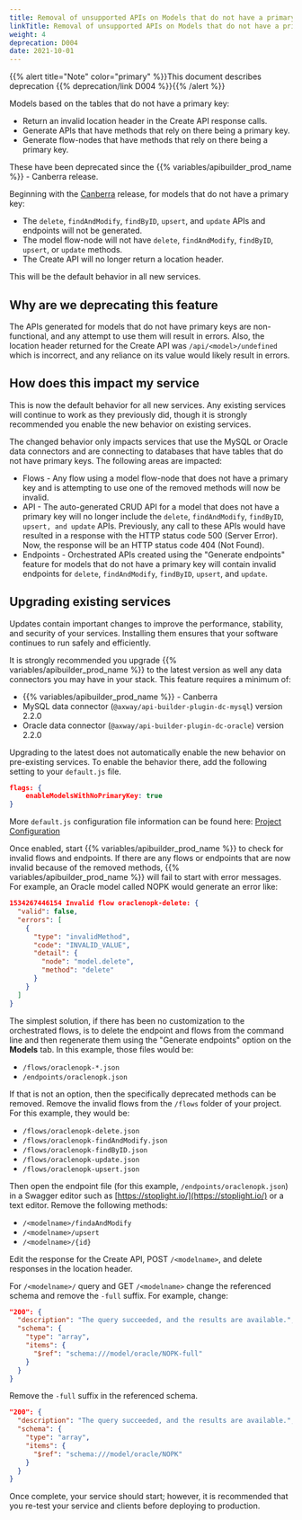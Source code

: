 ```yaml
---
title: Removal of unsupported APIs on Models that do not have a primary key
linkTitle: Removal of unsupported APIs on Models that do not have a primary key
weight: 4
deprecation: D004
date: 2021-10-01
---
```


{{% alert title="Note" color="primary" %}}This document describes deprecation {{% deprecation/link D004 %}}{{% /alert %}}

Models based on the tables that do not have a primary key:

* Return an invalid location header in the Create API response calls.
* Generate APIs that have methods that rely on there being a primary key.
* Generate flow-nodes that have methods that rely on there being a primary key.

These have been deprecated since the {{% variables/apibuilder_prod_name %}} - Canberra release.

Beginning with the [Canberra](/docs/release_notes/canberra) release, for models that do not have a primary key:

* The `delete`, `findAndModify`, `findByID`, `upsert`, and `update` APIs and endpoints will not be generated.
* The model flow-node will not have `delete`, `findAndModify`, `findByID`, `upsert`, or `update` methods.
* The Create API will no longer return a location header.

This will be the default behavior in all new services.

## Why are we deprecating this feature

The APIs generated for models that do not have primary keys are non-functional, and any attempt to use them will result in errors. Also, the location header returned for the Create API was `/api/<model>/undefined` which is incorrect, and any reliance on its value would likely result in errors.

## How does this impact my service

This is now the default behavior for all new services. Any existing services will continue to work as they previously did, though it is strongly recommended you enable the new behavior on existing services.

The changed behavior only impacts services that use the MySQL or Oracle data connectors and are connecting to databases that have tables that do not have primary keys. The following areas are impacted:

* Flows - Any flow using a model flow-node that does not have a primary key and is attempting to use one of the removed methods will now be invalid.
* API - The auto-generated CRUD API for a model that does not have a primary key will no longer include the `delete`, `findAndModify`, `findByID`, `upsert, and update` APIs. Previously, any call to these APIs would have resulted in a response with the HTTP status code 500 (Server Error). Now, the response will be an HTTP status code 404 (Not Found).
* Endpoints - Orchestrated APIs created using the "Generate endpoints" feature for models that do not have a primary key will contain invalid endpoints for `delete`, `findAndModify`, `findByID`, `upsert`, and `update`.

## Upgrading existing services

Updates contain important changes to improve the performance, stability, and security of your services. Installing them ensures that your software continues to run safely and efficiently.

It is strongly recommended you upgrade {{% variables/apibuilder_prod_name %}} to the latest version as well any data connectors you may have in your stack. This feature requires a minimum of:

* {{% variables/apibuilder_prod_name %}} - Canberra
* MySQL data connector (`@axway/api-builder-plugin-dc-mysql`) version 2.2.0
* Oracle data connector (`@axway/api-builder-plugin-dc-oracle`) version 2.2.0

Upgrading to the latest does not automatically enable the new behavior on pre-existing services. To enable the behavior there, add the following setting to your `default.js` file.

```json
flags: {
    enableModelsWithNoPrimaryKey: true
}
```

More `default.js` configuration file information can be found here: [Project Configuration](/docs/developer_guide/project/configuration/project_configuration/#flags)

Once enabled, start {{% variables/apibuilder_prod_name %}} to check for invalid flows and endpoints. If there are any flows or endpoints that are now invalid because of the removed methods, {{% variables/apibuilder_prod_name %}} will fail to start with error messages. For example, an Oracle model called NOPK would generate an error like:

```json
1534267446154 Invalid flow oraclenopk-delete: {
  "valid": false,
  "errors": [
    {
      "type": "invalidMethod",
      "code": "INVALID_VALUE",
      "detail": {
        "node": "model.delete",
        "method": "delete"
      }
    }
  ]
}
```

The simplest solution, if there has been no customization to the orchestrated flows, is to delete the endpoint and flows from the command line and then regenerate them using the "Generate endpoints" option on the **Models** tab. In this example, those files would be:

* `/flows/oraclenopk-*.json`
* `/endpoints/oraclenopk.json`

If that is not an option, then the specifically deprecated methods can be removed. Remove the invalid flows from the `/flows` folder of your project. For this example, they would be:

* `/flows/oraclenopk-delete.json`
* `/flows/oraclenopk-findAndModify.json`
* `/flows/oraclenopk-findByID.json`
* `/flows/oraclenopk-update.json`
* `/flows/oraclenopk-upsert.json`

Then open the endpoint file (for this example, `/endpoints/oraclenopk.json`) in a Swagger editor such as [https://stoplight.io/](https://stoplight.io/) or a text editor. Remove the following methods:

* `/<modelname>/findaAndModify`
* `/<modelname>/upsert`
* `/<modelname>/{id}`

Edit the response for the Create API, POST `/<modelname>`, and delete responses in the location header.

For `/<modelname>/` query and GET `/<modelname>` change the referenced schema and remove the `-full` suffix. For example, change:

```json
"200": {
  "description": "The query succeeded, and the results are available.",
  "schema": {
    "type": "array",
    "items": {
      "$ref": "schema:///model/oracle/NOPK-full"
    }
  }
}
```

Remove the `-full` suffix in the referenced schema.

```json
"200": {
  "description": "The query succeeded, and the results are available.",
  "schema": {
    "type": "array",
    "items": {
      "$ref": "schema:///model/oracle/NOPK"
    }
  }
}
```

Once complete, your service should start; however, it is recommended that you re-test your service and clients before deploying to production.
